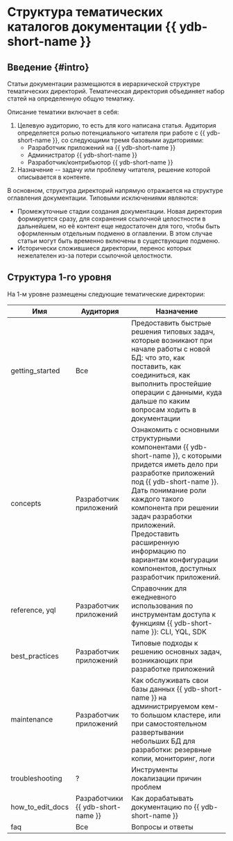 # Структура тематических каталогов документации {{ ydb-short-name }}

## Введение {#intro}

Статьи документации размещаются в иерархической структуре тематических директорий. Тематическая директория объединяет набор статей на определенную общую тематику.

Описание тематики включает в себя:
1. Целевую аудиторию, то есть для кого написана статья. Аудитория определяется ролью потенциального читателя при работе с {{ ydb-short-name }}, со следующими тремя базовыми аудиториями: 
   - Разработчик приложений на {{ ydb-short-name }}
   - Администратор {{ ydb-short-name }}
   - Разработчик/контрибьютор {{ ydb-short-name }}
2. Назначение -- задачу или проблему читателя, решение которой описывается в контенте.

В основном, структура директорий напрямую отражается на структуре оглавления документации. Типовыми исключениями являются:
- Промежуточные стадии создания документации. Новая директория формируется сразу, для сохранения ссылочной целостности в дальнейшем, но её контент еще недостаточен для того, чтобы быть оформленным отдельным подменю в оглавлении. В этом случае статьи могут быть временно включены в существующие подменю.
- Исторически сложившиеся директории, перенос которых нежелателен из-за потери ссылочной целостности.

## Структура 1-го уровня

На 1-м уровне размещены следующие тематические директории:

| Имя | Аудитория | Назначение |
| --- | ----------| ---------- |
| getting_started | Все | Предоставить быстрые решения типовых задач, которые возникают при начале работы с новой БД: что это, как поставить, как соединиться, как выполнить простейшие операции с данными, куда дальше по каким вопросам ходить в документации |
| concepts | Разработчик приложений | Ознакомить с основными структурными компонентами {{ ydb-short-name }}, с которыми придется иметь дело при разработке приложений под {{ ydb-short-name }}. Дать понимание роли каждого такого компонента при решении задач разработки приложений. Предоставить расширенную информацию по вариантам конфигурации компонентов, доступных разработчик приложений. |
| reference, yql | Разработчик приложений | Справочник для ежедневного использования по инструментам доступа к функциям {{ ydb-short-name }}: CLI, YQL, SDK |
| best_practices | Разработчик приложений | Типовые подходы к решению основных задач, возникающих при разработке приложений |
| maintenance | Разработчик приложений | Как обслуживать свои базы данных {{ ydb-short-name }} на администрируемом кем-то большом кластере, или при самостоятельном развертывании небольших БД для разработки: резервные копии, мониторинг, логи |
| troubleshooting | ? | Инструменты локализации причин проблем |
| how_to_edit_docs | Разработчики {{ ydb-short-name }} | Как дорабатывать документацию по {{ ydb-short-name }} |
| faq | Все | Вопросы и ответы |


